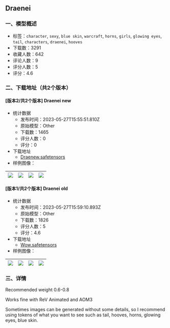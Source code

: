 ## Draenei
### 一、模型概述

- 标签：`character`, `sexy`, `blue skin`, `warcraft`, `horns`, `girls`, `glowing eyes`, `tail`, `characters`, `draenei`, `hooves`
- 下载数：3291
- 收藏人数：642
- 评论人数：9
- 评分人数：5
- 评分：4.6

### 二、下载地址（共2个版本）

#### [版本2/共2个版本] Draenei new

- 统计数据
  - 发布时间：2023-05-27T15:55:51.810Z
  - 原始模型：Other
  - 下载数：1465
  - 评分人数：0
  - 评分：0
- 下载地址
  - [Draenew.safetensors](https://civitai.com/api/download/models/82856)
- 样例图像：

| <img src="https://image.civitai.com/xG1nkqKTMzGDvpLrqFT7WA/1487693e-fae0-4c44-b425-b37196567721/width=450/933455.jpeg" /> | <img src="https://image.civitai.com/xG1nkqKTMzGDvpLrqFT7WA/f7ec1c62-735c-4853-9871-b3c8e9f96dd4/width=450/933449.jpeg" /> | <img src="https://image.civitai.com/xG1nkqKTMzGDvpLrqFT7WA/93cf6ec5-7fbe-4ae0-838b-3f7bebffb9d5/width=450/933451.jpeg" /> | <img src="https://image.civitai.com/xG1nkqKTMzGDvpLrqFT7WA/9d95b7cc-2c9c-4cbf-8895-57c4a47bdb18/width=450/933450.jpeg" /> |
| ---- | ---- | ---- | ---- |

#### [版本1/共2个版本] Draenei old

- 统计数据
  - 发布时间：2023-05-27T15:59:10.893Z
  - 原始模型：Other
  - 下载数：1826
  - 评分人数：5
  - 评分：4.6
- 下载地址
  - [Wow.safetensors](https://civitai.com/api/download/models/23210)
- 样例图像：

| <img src="https://image.civitai.com/xG1nkqKTMzGDvpLrqFT7WA/6f3195b8-b884-40b1-47a1-edfd15a54a00/width=450/251373.jpeg" /> | <img src="https://image.civitai.com/xG1nkqKTMzGDvpLrqFT7WA/80cd46a5-1e32-4d3c-3b02-b6b4059e2500/width=450/251380.jpeg" /> | <img src="https://image.civitai.com/xG1nkqKTMzGDvpLrqFT7WA/e84d4b6c-10de-4513-1d10-b11fd3dde900/width=450/251379.jpeg" /> | <img src="https://image.civitai.com/xG1nkqKTMzGDvpLrqFT7WA/5aca7e5a-fd1e-4c70-0359-b1b402410b00/width=450/251378.jpeg" /> |
| ---- | ---- | ---- | ---- |


### 三、详情
<p>Recommended weight 0.6-0.8</p><p>Works fine with ReV Animated and AOM3</p><p>Sometimes images can be generated without some details, so I recommend using tokens of what you want to see such as tail, hooves, horns, glowing eyes, blue skin.</p>